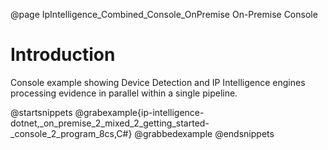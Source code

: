 @page IpIntelligence_Combined_Console_OnPremise On-Premise Console

# Introduction

Console example showing Device Detection and IP Intelligence engines processing evidence in parallel within a single pipeline.

@startsnippets
@grabexample{ip-intelligence-dotnet,_on_premise_2_mixed_2_getting_started-_console_2_program_8cs,C#}
@grabbedexample
@endsnippets